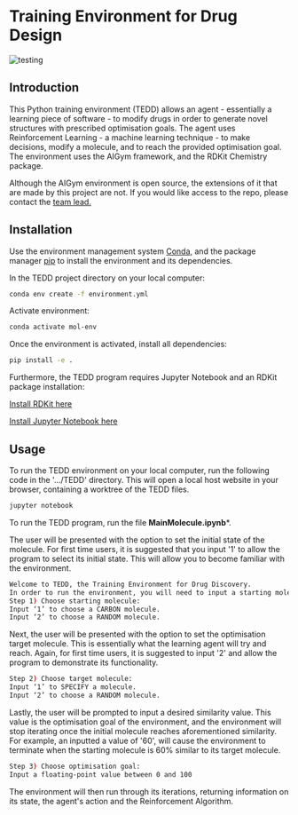 # Training Environment for Drug Design 
![testing](https://github.com/robmacc/capstone-molecule-environment/workflows/testing/badge.svg)

## Introduction 
This Python training environment (TEDD) allows an agent - essentially a learning piece of software - to modify drugs in order to generate novel structures with prescribed optimisation goals. The agent uses Reinforcement Learning - a machine learning technique - to make decisions, modify a molecule, and to reach the provided optimisation goal. The environment uses the AIGym framework, and the RDKit Chemistry package. 


Although the AIGym environment is open source, the extensions of it that are made by this project are not. If you would like access to the repo, please contact the [team lead.](mailto:MLSLUK002@myuct.ac.za)

## Installation
Use the environment management system [Conda,](https://docs.conda.io/projects/conda/en/latest/user-guide/install/)
and the package manager [pip](https://pip.pypa.io/en/stable/) to install the environment and its dependencies. 

In the TEDD project directory on your local computer:
```bash
conda env create -f environment.yml
```
Activate environment:
```bash
conda activate mol-env
```

Once the environment is activated, install all dependencies: 
```bash
pip install -e .
```
Furthermore, the TEDD program requires Jupyter Notebook and an RDKit package installation: 

[Install RDKit here](https://www.rdkit.org/docs/Install.html)

[Install Jupyter Notebook here](https://jupyter.org/install)

## Usage
To run the TEDD environment on your local computer, run the following code in the '.../TEDD' directory. This will open a local host website in your browser, containing a worktree of the TEDD files. 
```bash
jupyter notebook
```
To run the TEDD program, run the file **MainMolecule.ipynb***.

The user will be presented with the option to set the initial state of the molecule.  For first time users, it is suggested that you input '1' to allow the program to select its initial state. This will allow you to become familiar with the environment. 
```bash
Welcome to TEDD, the Training Environment for Drug Discovery.
In order to run the environment, you will need to input a starting molecule, a target molecule and an optimisation goal.
Step 1) Choose starting molecule: 
Input ‘1’ to choose a CARBON molecule.
Input ‘2’ to choose a RANDOM molecule.

```


Next, the user will be presented with the option to set the optimisation target molecule. This is essentially what the learning agent will try and reach. Again, for first time users, it is suggested to input '2' and allow the program to demonstrate its functionality. 
```bash
Step 2) Choose target molecule: 
Input ‘1’ to SPECIFY a molecule.
Input ‘2’ to choose a RANDOM molecule.

```

Lastly, the user will be prompted to input a desired similarity value. This value is the optimisation goal of the environment, and the environment will stop iterating once the initial molecule reaches aforementioned similarity. For example, an inputted a value of '60', will cause the environment to terminate when the starting molecule is 60% similar to its target molecule. 
```bash
Step 3) Choose optimisation goal: 
Input a floating-point value between 0 and 100

```

The environment will then run through its iterations, returning information on its state, the agent's action and the Reinforcement Algorithm. 
